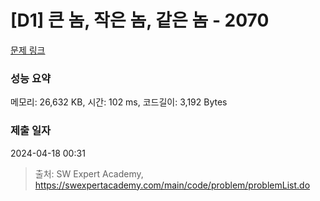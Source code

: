 # [D1] 큰 놈, 작은 놈, 같은 놈 - 2070 

[문제 링크](https://swexpertacademy.com/main/code/problem/problemDetail.do?contestProbId=AV5QQ6qqA40DFAUq) 

### 성능 요약

메모리: 26,632 KB, 시간: 102 ms, 코드길이: 3,192 Bytes

### 제출 일자

2024-04-18 00:31



> 출처: SW Expert Academy, https://swexpertacademy.com/main/code/problem/problemList.do